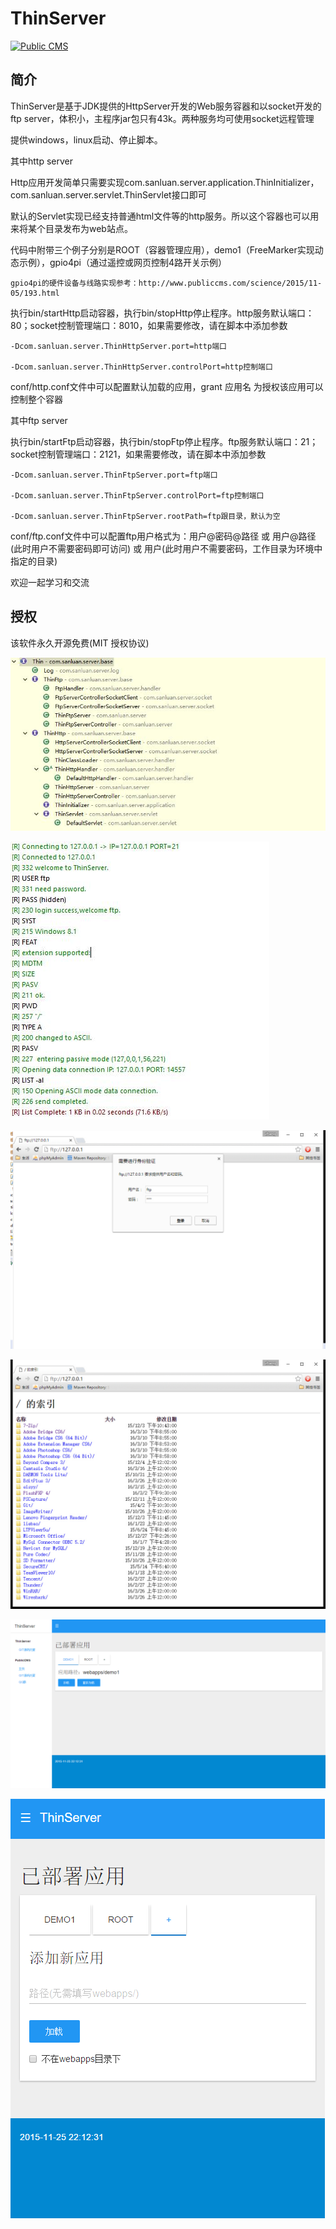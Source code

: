 # ThinServer

<a target="_blank" href="http://shang.qq.com/wpa/qunwpa?idkey=8a633f84fb2475068182d3c447319977faca6a14dc3acf8017a160d65962a175"><img border="0" src="http://pub.idqqimg.com/wpa/images/group.png" alt="Public CMS" title="Public CMS"/></a>

## 简介
ThinServer是基于JDK提供的HttpServer开发的Web服务容器和以socket开发的ftp server，体积小，主程序jar包只有43k。两种服务均可使用socket远程管理

提供windows，linux启动、停止脚本。

其中http server

Http应用开发简单只需要实现com.sanluan.server.application.ThinInitializer，com.sanluan.server.servlet.ThinServlet接口即可

默认的Servlet实现已经支持普通html文件等的http服务。所以这个容器也可以用来将某个目录发布为web站点。

代码中附带三个例子分别是ROOT（容器管理应用），demo1（FreeMarker实现动态示例），gpio4pi（通过遥控或网页控制4路开关示例）

    gpio4pi的硬件设备与线路实现参考：http://www.publiccms.com/science/2015/11-05/193.html

执行bin/startHttp启动容器，执行bin/stopHttp停止程序。http服务默认端口：80；socket控制管理端口：8010，如果需要修改，请在脚本中添加参数

    -Dcom.sanluan.server.ThinHttpServer.port=http端口

    -Dcom.sanluan.server.ThinHttpServer.controlPort=http控制端口

conf/http.conf文件中可以配置默认加载的应用，grant 应用名 为授权该应用可以控制整个容器

其中ftp server

执行bin/startFtp启动容器，执行bin/stopFtp停止程序。ftp服务默认端口：21；socket控制管理端口：2121，如果需要修改，请在脚本中添加参数

    -Dcom.sanluan.server.ThinFtpServer.port=ftp端口

    -Dcom.sanluan.server.ThinFtpServer.controlPort=ftp控制端口

    -Dcom.sanluan.server.ThinFtpServer.rootPath=ftp跟目录，默认为空

conf/ftp.conf文件中可以配置ftp用户格式为：用户@密码@路径 或 用户@路径(此时用户不需要密码即可访问) 或 用户(此时用户不需要密码，工作目录为环境中指定的目录)

欢迎一起学习和交流

## 授权
该软件永久开源免费(MIT 授权协议)

![](doc/class.jpg)

![](doc/ftp.jpg)

![](doc/ftp_login.jpg)

![](doc/ftp_web.jpg)

![](doc/index1.png)

![](doc/index2.png)